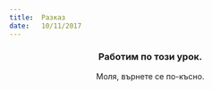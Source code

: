 ```yaml
---
title:  Разказ
date:   10/11/2017
---
```


### <center>Работим по този урок.</center>
<center>Моля, върнете се по-късно.</center>